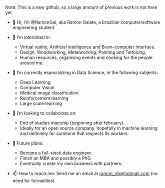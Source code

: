 Note: This is a new github, so a large amount of previous work is not here yet.
- 👋 Hi, I’m @RamonGal, aka Ramon Galate, a brazilian computer/software engineering student.
- 👀 I’m interested in:
  - Virtual reality, Artificial intelligence and Brain–computer Interface.
  - Design, Woodworking, Metalworking, Painting and Tattooing.
  - Human resources, organising events and cooking for the people around me.
- 🌱 I’m currently especializing in Data Science, in the following subjects:
  - Deep Learning
  - Computer Vision
  - Medical image classification
  - Reinforcement learning
  - Large scale learning
- 💞️ I’m looking to collaborate on:
  - End of studies intership (beginning after february).
  - Ideally for an open source company, hopefully in machine learning and definitely for someone that respects its workers.
- 🚀 Future plans:
  - Become a full-stack data engineer.
  - Finish an MBA and possibly a PhD.
  - Eventually create my own business with partners.

- 📫 How to reach me: 
Send me an email at ramon_rib@hotmail.com (no need for formalities).

<!---
RamonGal/RamonGal is a ✨ special ✨ repository because its `README.md` (this file) appears on your GitHub profile.
You can click the Preview link to take a look at your changes.
--->
